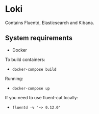 # Loki

Contains Fluentd, Elasticsearch and Kibana.


## System requirements
* Docker

To build containers:
* `docker-compose build`

Running:
* `docker-compose up`


If you need to use fluent-cat locally:
* `fluentd -v '~> 0.12.0'`